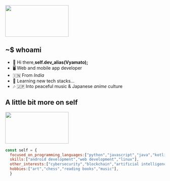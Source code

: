 <img src="https://64.media.tumblr.com/4b3b0287ca43ce1021340cd692f65f9f/tumblr_mj7iufgKNi1qghl49o1_500.gifv" height="100" width="200"/>

## ~$ whoami
- 👋 Hi there,<b>self.dev_alias(Vyamato);</b>
- 🖥️ Web and mobile app developer
- 🇮🇳 From <i>India</i>
- 🌱 Learning new tech stacks...
- 🎶 🇯🇵 Into peaceful music & Japanese <i>anime</i> culture


## A little bit more on self
<img src="https://media0.giphy.com/media/l46Cgwa9YZNNrEQla/giphy.webp?cid=6c09b95241470f896af7f9ac7eb5c56d5063e2870592b584&rid=giphy.webp&ct=g" height="100" width="200"/>

```js
const self = {
  focused_on_programming_languages:["python","javascript","java","kotlin"],
  skills:["android development","web development","linux"],
  other_interests:["cybersecurity","blockchain","artificial intelligence"],
  hobbies:["art","chess","reading books","music"],
  }

 ```
